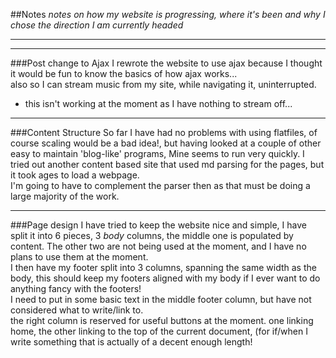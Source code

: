 ##Notes 
_notes on how my website is progressing, where it's been and why I chose the
direction I am currently headed_

----
----
###Post change to Ajax
I rewrote the website to use ajax because I thought it would be fun to know the
basics of how ajax works...  
also so I can stream music from my site, while
navigating it, uninterrupted.
- this isn't working at the moment as I have nothing to stream off...

----
###Content Structure
So far I have had no problems with using flatfiles, of course scaling would be
a bad idea!, but having looked at a couple of other easy to maintain
'blog-like' programs, Mine seems to run very quickly. I tried out another
content based site that used md parsing for the pages, but it took ages to load
a webpage.  
I'm going to have to complement the parser then as that must be doing a large
majority of the work.

----
###Page design
I have tried to keep the website nice and simple, I have split it into 6
pieces, 3 _body_ columns, the middle one is populated by content. The other two
are not being used at the moment, and I have no plans to use them at the
moment.  
I then have my footer split into 3 columns, spanning the same width as the
body, this should keep my footers aligned with my body if I ever want to do
anything fancy with the footers!  
I need to put in some basic text in the middle footer column, but have not
considered what to write/link to.  
the right column is reserved for useful buttons at the moment. one linking
home, the other linking to the top of the current document, (for if/when I
write something that is actually of a decent enough length!
